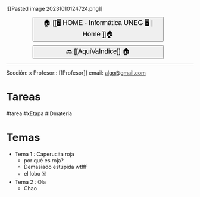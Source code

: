 ![[Pasted image 20231010124724.png]]

<button style="width:70%;  margin-left:14%; margin-bottom: 10px;"><p style="font-size:18px; margin: 0 10; "> 🏠 [[🖥️ HOME - Informática UNEG 🖥️ | Home ]]🏠 </p> </button>
<button style="width:70%;  margin-left:14%"><p style="font-size:18px; margin: 0 10; "> 🔙 [[AquiVaIndice]] 🏠 </p> </button>



---
Sección: x
Profesor:: [[Profesor]]
email: algo@gmail.com

# Tareas 
#tarea #xEtapa #IDmateria

# Temas

- Tema 1 : Caperucita roja
	- por qué es roja?
	- Demasiado estúpida wtfff
	- el lobo ☠️
- Tema 2 : Ola 
	- Chao
